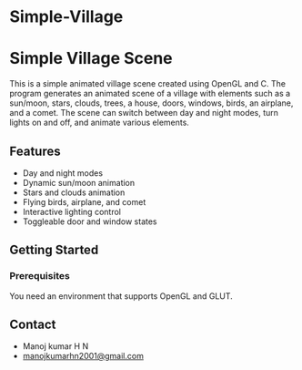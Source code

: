 # Simple-Village
# Simple Village Scene

This is a simple animated village scene created using OpenGL and C. The program generates an animated scene of a village with elements such as a sun/moon, stars, clouds, trees, a house, doors, windows, birds, an airplane, and a comet. The scene can switch between day and night modes, turn lights on and off, and animate various elements.

## Features

- Day and night modes
- Dynamic sun/moon animation
- Stars and clouds animation
- Flying birds, airplane, and comet
- Interactive lighting control
- Toggleable door and window states

## Getting Started

### Prerequisites

You need an environment that supports OpenGL and GLUT.

## Contact
- Manoj kumar H N
- manojkumarhn2001@gmail.com

